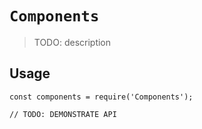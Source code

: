 # `Components`

> TODO: description

## Usage

```
const components = require('Components');

// TODO: DEMONSTRATE API
```
